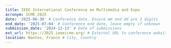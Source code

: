 ```yaml
---
title: IEEE International Conference on Multimedia and Expo
acronym: ICME 2025
date: '2025-06-30' # Conference date. Ensure mm and dd are 2 digits
end_date: '2025-07-04' # Conference end date, leave empty if unknown
submission_date: '2024-12-13' # Date of submissions
ext_url: https://2025.ieeeicme.org/ # External URL to conference website
location: Nantes, France # City, Country
---
```

